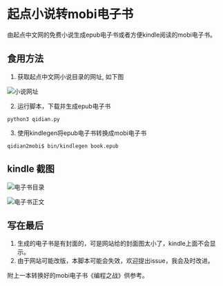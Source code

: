 # 起点小说转mobi电子书

由起点中文网的免费小说生成epub电子书或者方便kindle阅读的mobi电子书。

## 食用方法

1. 获取起点中文网小说目录的网址, 如下图

![小说网址](https://github.com/fondoger/qidian2mobi/raw/master/screenshots/screenshot1.png)

2. 运行脚本，下载并生成epub电子书

```
python3 qidian.py
```

3. 使用kindlegen将epub电子书转换成mobi电子书

```
qidian2mobi$ bin/kindlegen book.epub
```

## kindle 截图

![电子书目录](https://github.com/fondoger/qidian2mobi/raw/master/screenshots/screenshot2.jpg)


![电子书正文](https://github.com/fondoger/qidian2mobi/raw/master/screenshots/screenshot3.jpg)

## 写在最后 

1. 生成的电子书是有封面的，可是网站给的封面图太小了，kindle上面不会显示。
2. 由于网站可能改版，本脚本可能会失效，欢迎提出issue，我会及时改进。

附上一本转换好的mobi电子书《编程之战》供参考。


